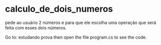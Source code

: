# calculo_de_dois_numeros
pede ao usuário 2 números e para que ele escolha uma operação que será feita com esses dois números.


Go to: estudando prova then open the file program.cs to see the code.
